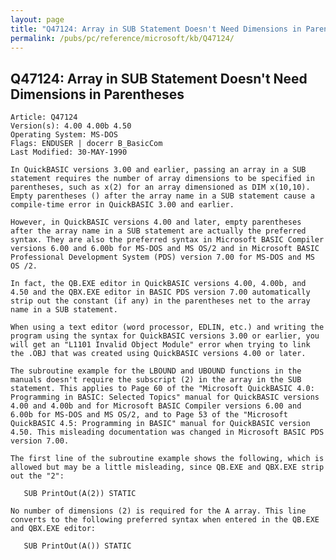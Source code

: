```yaml
---
layout: page
title: "Q47124: Array in SUB Statement Doesn't Need Dimensions in Parentheses"
permalink: /pubs/pc/reference/microsoft/kb/Q47124/
---
```


## Q47124: Array in SUB Statement Doesn't Need Dimensions in Parentheses

	Article: Q47124
	Version(s): 4.00 4.00b 4.50
	Operating System: MS-DOS
	Flags: ENDUSER | docerr B_BasicCom
	Last Modified: 30-MAY-1990
	
	In QuickBASIC versions 3.00 and earlier, passing an array in a SUB
	statement requires the number of array dimensions to be specified in
	parentheses, such as x(2) for an array dimensioned as DIM x(10,10).
	Empty parentheses () after the array name in a SUB statement cause a
	compile-time error in QuickBASIC 3.00 and earlier.
	
	However, in QuickBASIC versions 4.00 and later, empty parentheses
	after the array name in a SUB statement are actually the preferred
	syntax. They are also the preferred syntax in Microsoft BASIC Compiler
	versions 6.00 and 6.00b for MS-DOS and MS OS/2 and in Microsoft BASIC
	Professional Development System (PDS) version 7.00 for MS-DOS and MS
	OS /2.
	
	In fact, the QB.EXE editor in QuickBASIC versions 4.00, 4.00b, and
	4.50 and the QBX.EXE editor in BASIC PDS version 7.00 automatically
	strip out the constant (if any) in the parentheses net to the array
	name in a SUB statement.
	
	When using a text editor (word processor, EDLIN, etc.) and writing the
	program using the syntax for QuickBASIC versions 3.00 or earlier, you
	will get an "L1101 Invalid Object Module" error when trying to link
	the .OBJ that was created using QuickBASIC versions 4.00 or later.
	
	The subroutine example for the LBOUND and UBOUND functions in the
	manuals doesn't require the subscript (2) in the array in the SUB
	statement. This applies to Page 60 of the "Microsoft QuickBASIC 4.0:
	Programming in BASIC: Selected Topics" manual for QuickBASIC versions
	4.00 and 4.00b and for Microsoft BASIC Compiler versions 6.00 and
	6.00b for MS-DOS and MS OS/2, and to Page 53 of the "Microsoft
	QuickBASIC 4.5: Programming in BASIC" manual for QuickBASIC version
	4.50. This misleading documentation was changed in Microsoft BASIC PDS
	version 7.00.
	
	The first line of the subroutine example shows the following, which is
	allowed but may be a little misleading, since QB.EXE and QBX.EXE strip
	out the "2":
	
	   SUB PrintOut(A(2)) STATIC
	
	No number of dimensions (2) is required for the A array. This line
	converts to the following preferred syntax when entered in the QB.EXE
	and QBX.EXE editor:
	
	   SUB PrintOut(A()) STATIC
